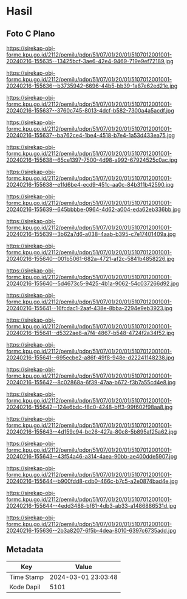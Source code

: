# Hasil

## Foto C Plano

https://sirekap-obj-formc.kpu.go.id/2112/pemilu/pdpr/51/07/01/20/01/5107012001001-20240216-155635--13425bcf-3ae6-42e4-9469-719e9ef72189.jpg

https://sirekap-obj-formc.kpu.go.id/2112/pemilu/pdpr/51/07/01/20/01/5107012001001-20240216-155636--b3735942-6696-44b5-bb39-1a87e62ed21e.jpg

https://sirekap-obj-formc.kpu.go.id/2112/pemilu/pdpr/51/07/01/20/01/5107012001001-20240216-155637--3760c745-8013-4dcf-b582-7300a4a5acdf.jpg

https://sirekap-obj-formc.kpu.go.id/2112/pemilu/pdpr/51/07/01/20/01/5107012001001-20240216-155637--ba762ce4-1be4-4518-b7e4-1a53d433ea75.jpg

https://sirekap-obj-formc.kpu.go.id/2112/pemilu/pdpr/51/07/01/20/01/5107012001001-20240216-155638--65ce1397-7500-4d98-a992-67924525c0ac.jpg

https://sirekap-obj-formc.kpu.go.id/2112/pemilu/pdpr/51/07/01/20/01/5107012001001-20240216-155638--e1fd6be4-ecd9-451c-aa0c-84b311b42590.jpg

https://sirekap-obj-formc.kpu.go.id/2112/pemilu/pdpr/51/07/01/20/01/5107012001001-20240216-155639--645bbbbe-0964-4d62-a004-eda62eb336bb.jpg

https://sirekap-obj-formc.kpu.go.id/2112/pemilu/pdpr/51/07/01/20/01/5107012001001-20240216-155639--3b62a7d6-a038-4aab-b395-c7e17401409a.jpg

https://sirekap-obj-formc.kpu.go.id/2112/pemilu/pdpr/51/07/01/20/01/5107012001001-20240216-155640--001b5061-682a-4721-af2c-5841b4858226.jpg

https://sirekap-obj-formc.kpu.go.id/2112/pemilu/pdpr/51/07/01/20/01/5107012001001-20240216-155640--5d4673c5-9425-4b1a-9062-54c037266d92.jpg

https://sirekap-obj-formc.kpu.go.id/2112/pemilu/pdpr/51/07/01/20/01/5107012001001-20240216-155641--16fcdac1-2aaf-438e-8bba-2294e9eb3923.jpg

https://sirekap-obj-formc.kpu.go.id/2112/pemilu/pdpr/51/07/01/20/01/5107012001001-20240216-155641--d5322ae8-a7f4-4867-b548-4724f2a34f52.jpg

https://sirekap-obj-formc.kpu.go.id/2112/pemilu/pdpr/51/07/01/20/01/5107012001001-20240216-155641--695ecbe2-a86f-49f8-948e-d22241148238.jpg

https://sirekap-obj-formc.kpu.go.id/2112/pemilu/pdpr/51/07/01/20/01/5107012001001-20240216-155642--8c02868a-6f39-47aa-b672-f3b7a55cd4e8.jpg

https://sirekap-obj-formc.kpu.go.id/2112/pemilu/pdpr/51/07/01/20/01/5107012001001-20240216-155642--124e6bdc-f8c0-4248-bff3-99f602f98aa8.jpg

https://sirekap-obj-formc.kpu.go.id/2112/pemilu/pdpr/51/07/01/20/01/5107012001001-20240216-155643--4d159c94-bc26-427a-80c8-5b895af25a62.jpg

https://sirekap-obj-formc.kpu.go.id/2112/pemilu/pdpr/51/07/01/20/01/5107012001001-20240216-155643--43f54a46-a314-4aea-90bb-ae400dde5907.jpg

https://sirekap-obj-formc.kpu.go.id/2112/pemilu/pdpr/51/07/01/20/01/5107012001001-20240216-155644--b900fdd8-cdb0-466c-b7c5-a2e0874bad4e.jpg

https://sirekap-obj-formc.kpu.go.id/2112/pemilu/pdpr/51/07/01/20/01/5107012001001-20240216-155644--4edd3488-bf61-4db3-ab33-a1486886531d.jpg

https://sirekap-obj-formc.kpu.go.id/2112/pemilu/pdpr/51/07/01/20/01/5107012001001-20240216-155636--2b3a8207-6f5b-4dea-8010-6397c6735add.jpg


## Metadata

| Key        | Value               |
| ---------- | ------------------- |
| Time Stamp | 2024-03-01 23:03:48 |
| Kode Dapil | 5101                |



